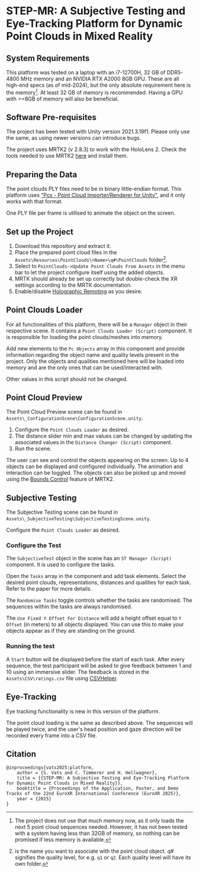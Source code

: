 # STEP-MR: A Subjective Testing and Eye-Tracking Platform for Dynamic Point Clouds in Mixed Reality

## System Requirements

This platform was tested on a laptop with an i7-12700H, 32 GB of DDR5-4800 MHz memory and an NVIDIA RTX A2000 8GB GPU. These are all high-end specs (as of mid-2024), but the only absolute requirement here is the memory[^1]. At least 32 GB of memory is recommended. Having a GPU with >=8GB of memory will also be beneficial.

## Software Pre-requisites

The project has been tested with Unity version 2021.3.19f1. Please only use the same, as using newer versions can introduce bugs.

The project uses MRTK2 (v 2.8.3) to work with the HoloLens 2. Check the tools needed to use MRTK2 [here](https://learn.microsoft.com/en-us/windows/mixed-reality/develop/install-the-tools?tabs=unity) and install them.

## Preparing the Data
The point clouds PLY files need to be in binary little-endian format. This platform uses ["Pcx - Point Cloud Importer/Renderer for Unity"](https://github.com/keijiro/Pcx), and it only works with that format.

One PLY file per frame is utilised to animate the object on the screen.

## Set up the Project
1. Download this repository and extract it.
2. Place the prepared point cloud files in the `Assets\Resources\PointClouds\<Name>\q#\PointClouds` folder[^2].
3. Select to `PointClouds->Update Point Clouds From Assets` in the menu bar to let the project configure itself using the added objects.
4. MRTK should already be set up correctly but double-check the XR settings according to the MRTK documentation.
5. Enable/disable [Holographic Remoting](https://learn.microsoft.com/en-gb/windows/mixed-reality/mrtk-unity/mrtk2/features/tools/holographic-remoting?view=mrtkunity-2022-05) as you desire.

## Point Clouds Loader
For all functionalities of this platform, there will be a `Manager` object in their respective scene. It contains a `Point Clouds Loader (Script)` component. It is responsible for loading the point clouds/meshes into memory.

Add new elements to the `Pc Objects` array in this component and provide information regarding the object name and quality levels present in the project. Only the objects and qualities mentioned here will be loaded into memory and are the only ones that can be used/interacted with.

Other values in this script should not be changed.

## Point Cloud Preview
The Point Cloud Preview scene can be found in `Assets\_ConfigurationScene\ConfigurationScene.unity`.

1. Configure the `Point Clouds Loader` as desired.
2. The distance slider min and max values can be changed by updating the associated values in the `Distance Changer (Script)` component.
3. Run the scene.

The user can see and control the objects appearing on the screen. Up to 4 objects can be displayed and configured individually. The animation and interaction can be toggled. The objects can also be picked up and moved using the [Bounds Control](https://learn.microsoft.com/en-us/windows/mixed-reality/mrtk-unity/mrtk2/features/ux-building-blocks/bounds-control?view=mrtkunity-2022-05) feature of MRTK2.

## Subjective Testing
The Subjective Testing scene can be found in `Assets\_SubjectiveTesting\SubjectiveTestingScene.unity`.

Configure the `Point Clouds Loader` as desired.

### Configure the Test
The `SubjectiveTest` object in the scene has an `ST Manager (Script)` component. It is used to configure the tasks.

Open the `Tasks` array in the component and add task elements. Select the desired point clouds, representations, distances and qualities for each task. Refer to the paper for more details.

The `Randomise Tasks` toggle controls whether the tasks are randomised. The sequences within the tasks are always randomised.

The `Use Fixed Y Offset For Distance` will add a height offset equal to `Y Offset` (in meters) to all objects displayed. You can use this to make your objects appear as if they are standing on the ground.

### Running the test

A `Start` button will be displayed before the start of each task. After every sequence, the test participant will be asked to give feedback between 1 and 10 using an immersive slider. The feedback is stored in the `Assets\CSV\ratings.csv` file using [CSVHelper](https://joshclose.github.io/CsvHelper/).

[^1]: The project does not use that much memory now, as it only loads the next 5 point cloud sequences needed. However, it has not been tested with a system having less than 32GB of memory, so nothing can be promised if less memory is available.

[^2]: <Name> is the name you want to associate with the point cloud object. q# signifies the quality level, for e.g. `q1` or `q2`. Each quality level will have its own folder.

## Eye-Tracking
Eye tracking functionality is new in this version of the platform.

The point cloud loading is the same as described above. The sequences will be played twice, and the user's head position and gaze direction will be recorded every frame into a CSV file.

## Citation

```
@inproceedings{vats2025:platform,
    author = {S. Vats and C. Timmerer and H. Hellwagner},
    title = {{STEP-MR: A Subjective Testing and Eye-Tracking Platform for Dynamic Point Clouds in Mixed Reality}},
    booktitle = {Proceedings of the Application, Poster, and Demo Tracks of the 22nd EuroXR International Conference (EuroXR 2025)},
    year = {2025}
}
```
